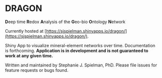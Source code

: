# DRAGON

**D**eep time **R**edox **A**nalysis of the **G**eo-bio **O**ntology **N**etwork

Currently hosted at [https://sjspielman.shinyapps.io/dragon/](https://sjspielman.shinyapps.io/dragon/).

Shiny App to visualize mineral-element networks over time. Documentation is forthcoming. **Application is in development and is not guaranteed to work at any given time.**

Written and maintained by Stephanie J. Spielman, PhD. Please file issues for feature requests or bugs found.
